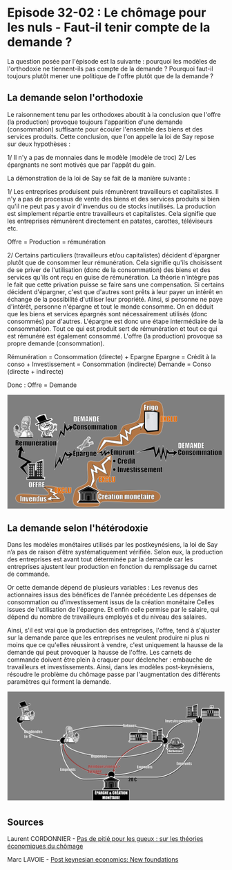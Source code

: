 # Episode 32-02 : Le chômage pour les nuls - Faut-il tenir compte de la demande ?

La question posée par l'épisode est la suivante : pourquoi les modèles de l'orthodoxie ne tiennent-ils pas compte de la demande ? Pourquoi faut-il toujours plutôt mener une politique de l'offre plutôt que de la demande ?

## La demande selon l'orthodoxie

Le raisonnement tenu par les orthodoxes aboutit à la conclusion que l'offre (la production) provoque toujours l'apparition d'une demande (consommation) suffisante pour écouler l'ensemble des biens et des services produits. Cette conclusion, que l'on appelle la loi de Say repose sur deux hypothèses :

1/ Il n'y a pas de monnaies dans le modèle (modèle de troc)
2/ Les épargnants ne sont motivés que par l'appât du gain.

La démonstration de la loi de Say se fait de la manière suivante :

1/ Les entreprises produisent puis rémunèrent travailleurs et capitalistes. Il n'y a pas de processus de vente des biens et des services produits si bien qu'il ne peut pas y avoir d'invendus ou de stocks inutilisés. La production est simplement répartie entre travailleurs et capitalistes. Cela signifie que les entreprises rémunèrent directement en patates, carottes, téléviseurs etc.

Offre = Production = rémunération

2/ Certains particuliers (travailleurs et/ou capitalistes) décident d'épargner plutôt que de consommer leur rémunération. Cela signifie qu'ils choisissent de se priver de l'utilisation (donc de la consommation) des biens et des services qu'ils ont reçu en guise de rémunération. La théorie n'intègre pas le fait que cette privation puisse se faire sans une compensation. Si certains décident d'épargner, c'est que d'autres sont prêts à leur payer un intérêt en échange de la possibilité d'utiliser leur propriété. Ainsi, si personne ne paye d'intérêt, personne n'épargne et tout le monde consomme. On en déduit que les biens et services épargnés sont nécessairement utilisés (donc consommés) par d'autres. L'épargne est donc une étape intermédiaire de la consommation. Tout ce qui est produit sert de rémunération et tout ce qui est rémunéré est également consommé. L'offre (la production) provoque sa propre demande (consommation).

Rémunération = Consommation (directe) + Epargne
Epargne = Crédit à la conso + Investissement = Consommation (indirecte)
Demande = Conso (directe + indirecte)

Donc : Offre = Demande

![L'offre créée sa propre demande](./images/Eps32_02_VisionOrtho.png "L'offre créée sa propre demande")


## La demande selon l'hétérodoxie

Dans les modèles monétaires utilisés par les postkeynésiens, la loi de Say n’a pas de raison d’être systématiquement vérifiée. Selon eux, la production des entreprises est avant tout déterminée par la demande car les entreprises ajustent leur production en fonction du remplissage du carnet de commande. 

Or cette demande dépend de plusieurs variables :
Les revenus des actionnaires issus des bénéfices de l'année précédente
Les dépenses de consommation ou d'investissement issus de la création monétaire
Celles issues de l'utilisation de l'épargne.
Et enfin celle permise par le salaire, qui dépend du nombre de travailleurs employés et du niveau des salaires.

Ainsi, s'il est vrai que la production des entreprises, l'offre, tend à s'ajuster sur la demande parce que les entreprises ne veulent produire ni plus ni moins que ce qu'elles réussiront à vendre, c'est uniquement la hausse de la demande qui peut provoquer la hausse de l'offre. Les carnets de commande doivent être plein à craquer pour déclencher : embauche de travailleurs et investissements. Ainsi, dans les modèles post-keynésiens, résoudre le problème du chômage passe par l'augmentation des différents paramètres qui forment la demande. 

![La Demande drive l'Offre](./images/Eps32_02_VisionEthero.png "La Demande drive l'Offre")


## Sources

Laurent CORDONNIER - [Pas de pitié pour les gueux : sur les théories économiques du chômage](https://www.amazon.com/piti%C3%A9-pour-gueux-Laurent-Cordonnier/dp/2912107113)

Marc LAVOIE - [Post keynesian economics: New foundations](https://www.amazon.com/Post-Keynesian-Economics-Foundations-Marc-Lavoie/dp/184720483X/ref=sr_1_1?keywords=marc+lavoie+post+keynesian&qid=1570053118&s=books&sr=1-1)
